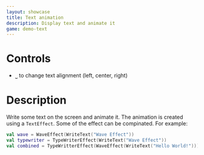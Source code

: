 ```yaml
---
layout: showcase
title: Text animation
description: Display text and animate it
game: demo-text
---
```


# Controls

- ⎵ to change text alignment (left, center, right)

# Description

Write some text on the screen and animate it. 
The animation is created using a `TextEffect`. Some of the effect can be compinated. 
For example: 

````kotlin
val wave = WaveEffect(WriteText("Wave Effect"))
val typewriter = TypeWriterEffect(WriteText("Wave Effect"))
val combined = TypeWritterEffect(WaveEffect(WriteText("Hello World!")))
````
